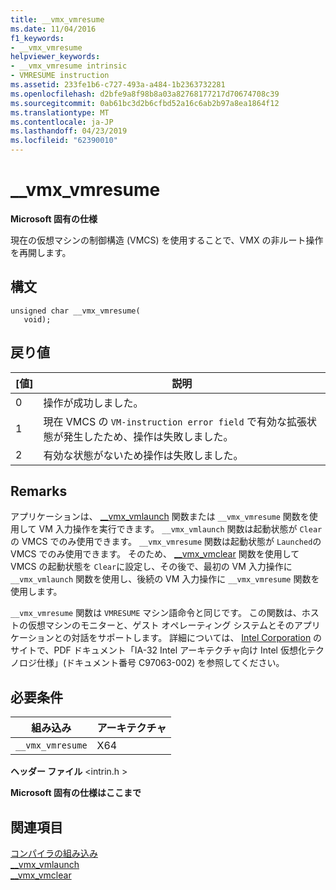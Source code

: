 ```yaml
---
title: __vmx_vmresume
ms.date: 11/04/2016
f1_keywords:
- __vmx_vmresume
helpviewer_keywords:
- __vmx_vmresume intrinsic
- VMRESUME instruction
ms.assetid: 233fe1b6-c727-493a-a484-1b2363732281
ms.openlocfilehash: d2bfe9a8f98b8a03a82768177217d70674708c39
ms.sourcegitcommit: 0ab61bc3d2b6cfbd52a16c6ab2b97a8ea1864f12
ms.translationtype: MT
ms.contentlocale: ja-JP
ms.lasthandoff: 04/23/2019
ms.locfileid: "62390010"
---
```

# <a name="vmxvmresume"></a>__vmx_vmresume

**Microsoft 固有の仕様**

現在の仮想マシンの制御構造 (VMCS) を使用することで、VMX の非ルート操作を再開します。

## <a name="syntax"></a>構文

```
unsigned char __vmx_vmresume(
   void);
```

## <a name="return-value"></a>戻り値

|[値]|説明|
|-----------|-------------|
|0|操作が成功しました。|
|1|現在 VMCS の `VM-instruction error field` で有効な拡張状態が発生したため、操作は失敗しました。|
|2|有効な状態がないため操作は失敗しました。|

## <a name="remarks"></a>Remarks

アプリケーションは、 [__vmx_vmlaunch](../intrinsics/vmx-vmlaunch.md) 関数または `__vmx_vmresume` 関数を使用して VM 入力操作を実行できます。 `__vmx_vmlaunch` 関数は起動状態が `Clear`の VMCS でのみ使用できます。 `__vmx_vmresume` 関数は起動状態が `Launched`の VMCS でのみ使用できます。 そのため、 [__vmx_vmclear](../intrinsics/vmx-vmclear.md) 関数を使用して VMCS の起動状態を `Clear`に設定し、その後で、最初の VM 入力操作に `__vmx_vmlaunch` 関数を使用し、後続の VM 入力操作に `__vmx_vmresume` 関数を使用します。

`__vmx_vmresume` 関数は `VMRESUME` マシン語命令と同じです。 この関数は、ホストの仮想マシンのモニターと、ゲスト オペレーティング システムとそのアプリケーションとの対話をサポートします。 詳細については、 [Intel Corporation](https://software.intel.com/articles/intel-sdm) のサイトで、PDF ドキュメント「IA-32 Intel アーキテクチャ向け Intel 仮想化テクノロジ仕様」(ドキュメント番号 C97063-002) を参照してください。

## <a name="requirements"></a>必要条件

|組み込み|アーキテクチャ|
|---------------|------------------|
|`__vmx_vmresume`|X64|

**ヘッダー ファイル** \<intrin.h >

**Microsoft 固有の仕様はここまで**

## <a name="see-also"></a>関連項目

[コンパイラの組み込み](../intrinsics/compiler-intrinsics.md)<br/>
[__vmx_vmlaunch](../intrinsics/vmx-vmlaunch.md)<br/>
[__vmx_vmclear](../intrinsics/vmx-vmclear.md)